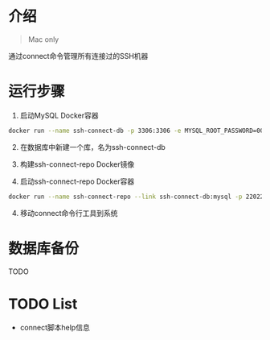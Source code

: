 # 介绍
> Mac only

通过connect命令管理所有连接过的SSH机器

# 运行步骤

1. 启动MySQL Docker容器
```bash
docker run --name ssh-connect-db -p 3306:3306 -e MYSQL_ROOT_PASSWORD=00000000 -d mysql:5.7.23
```

2. 在数据库中新建一个库，名为ssh-connect-db

2. 构建ssh-connect-repo Docker镜像

3. 启动ssh-connect-repo Docker容器
```bash
docker run --name ssh-connect-repo --link ssh-connect-db:mysql -p 22022:22022 -d ydrdy/ssh-connect-repo:tag
```

4. 移动connect命令行工具到系统


# 数据库备份
TODO

# TODO List
* connect脚本help信息